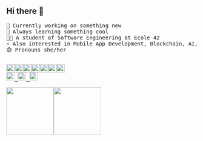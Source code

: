 ## Hi there 👋
<pre>
🔭 Currently working on something new
🌱 Always learning something cool
👩‍🎓 A student of Software Engineering at Ecole 42
⚡ Also interested in Mobile App Development, Blockchain, AI, NFT
😄 Pronouns she/her
<p align="left">
<img height="22em" src="https://img.shields.io/badge/C-4e457e?style=for-the-badge&logo=c&logoColor=white"/><img height="22em" src="https://img.shields.io/badge/Java-4e457e?style=for-the-badge&logo=java&logoColor=white"/><img height="22em" src="https://img.shields.io/badge/HTML-4e457e?style=for-the-badge&logo=html5&logoColor=ab3f27"/></a><img height="22em" src="https://img.shields.io/badge/CSS-4e457e?style=for-the-badge&logo=css3&logoColor=1572b6"/></a><img height="22em" src="https://img.shields.io/badge/Linux-4e457e?style=for-the-badge&logo=linux&logoColor=#fcc624"/></a><img height="22em" src="https://img.shields.io/badge/Shell_Script-4e457e?style=for-the-badge&logo=gnu-bash&logoColor=white"/></a><img height="22em" src="https://img.shields.io/badge/Markdown-4e457e?style=for-the-badge&logo=markdown&logoColor=white"/></a>
<a href="https://t.me/CarlalFranca"rel="nofollow"><img height="22em" src="https://img.shields.io/badge/Telegram-4e457e?style=for-the-badge&logo=telegram&logoColor=white%22/%3E"/> <a href="https://t.me/CarlalFranca"rel="nofollow"><img height="22em" src="https://img.shields.io/badge/LinkedIn-4e457e?style=for-the-badge&logo=linkedin&logoColor=white"/> <a href="https://t.me/CarlalFranca"rel="nofollow"><img height="22em" src="https://img.shields.io/badge/ProtonMail-4e457e?style=for-the-badge&logo=protonmail&logoColor=white"/>
<div><img height="125em" src="https://github-readme-stats.vercel.app/api/top-langs/?username=carlarfranca&layout=compact&langs_count=7&theme=graywhite"/><img height="125em" src="https://github-readme-stats.vercel.app/api?username=carlarfranca&show_icons=true&theme=graywhite&include_all_commits=true count_private=true"/></div></pre>
<!--
<p align="lrft"><img alingn="center" height="13em" src="https://profile-counter.glitch.me/SeuPerfildoGitHub/count.svg" /></p>
-->

